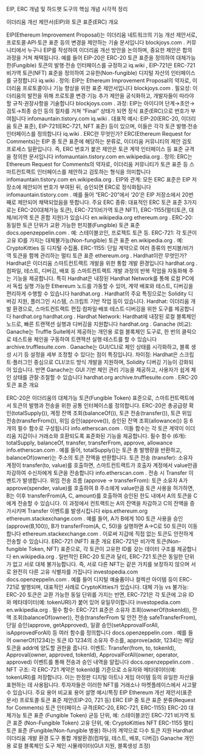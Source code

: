 EIP, ERC 개념 및 하드햇 도구의 핵심 개념 시각적 정리

이더리움 개선 제안서(EIP)와 토큰 표준(ERC) 개요


EIP(Ethereum Improvement Proposal)는 이더리움 네트워크의 기능 개선 제안서로, 프로토콜·API·토큰 표준 등의 변경을 제안하는 기술 문서입니다
blockjoys.com
. 커뮤니티에서 누구나 EIP를 작성하여 이더리움 개선 방안을 논의하며, 중요한 제안은 합의 과정을 거쳐 채택됩니다. 예를 들어 EIP-20은 ERC-20 토큰 표준을 정의하여 대체가능한(Fungible) 토큰의 발행·전송 인터페이스를 규정하고
iq.wiki
, EIP-721은 ERC-721 비가역 토큰(NFT) 표준을 정의하여 고유한(Non-fungible) 디지털 자산의 인터페이스를 규정합니다
iq.wiki
.
정의: EIP는 Ethereum Improvement Proposal의 약자로, 이더리움 프로토콜이나 기능 향상을 위한 표준 제안서입니다
blockjoys.com
.
필요성: 이더리움의 발전을 위해 프로토콜 변경·기능 추가 제안을 공식화하고, 개발자들이 따라야 할 규칙·권장사항을 기술합니다
blockjoys.com
.
과정: EIP는 아이디어 단계→초안→검토→최종 승인 등의 절차를 거쳐 “Final” 상태가 되면 정식 표준(ERC)으로 번호가 부여됩니다
infomauntain.tistory.com
iq.wiki
.
대표적 예시: EIP-20(ERC-20, 이더리움 토큰 표준), EIP-721(ERC-721, NFT 표준) 등이 있으며, 이들은 각각 토큰 발행·전송 인터페이스를 정의합니다
iq.wiki
.
ERC란 무엇인가?
ERC(Ethereum Request for Comments)는 EIP 중 토큰 표준에 해당하는 분류로, 이더리움 커뮤니티의 제안 검토 프로세스 일환입니다. 즉, ERC 번호가 붙은 제안은 토큰 계약 인터페이스 등 표준 규격을 정의한 문서입니다
infomauntain.tistory.com
en.wikipedia.org
.
정의: ERC는 Ethereum Request for Comments의 약자로, 이더리움 커뮤니티가 토큰 표준 등 스마트컨트랙트 인터페이스를 제안하고 검토하는 형식을 의미합니다
infomauntain.tistory.com
en.wikipedia.org
.
EIP와 관계: 모든 ERC 표준은 EIP 저장소에 제안되어 번호가 부여된 뒤, 승인되면 ERC로 정식화됩니다
infomauntain.tistory.com
. 예를 들어 “ERC-20”에서 ‘20’은 EIP 저장소에서 20번째로 제안되어 채택되었음을 뜻합니다.
주요 ERC 종류: 대표적인 ERC 토큰 표준 3가지로는 ERC-20(대체가능 토큰), ERC-721(비가역 토큰 NFT), ERC-1155(멀티토큰, 대체/비가역 토큰 혼합 지원)가 있습니다
en.wikipedia.org
ethereum.org
.
ERC-20: 동일한 토큰 단위가 교환 가능한 펀지블(Fungible) 토큰 표준
docs.openzeppelin.com
. 예: 스테이블코인, 프로젝트 토큰 등.
ERC-721: 각 토큰이 고유 ID를 가지는 대체불가능(Non-fungible) 토큰 표준
en.wikipedia.org
. 예: CryptoKitties 등 디지털 수집품.
ERC-1155: 단일 계약으로 여러 종류의 펀지블/비가역 토큰을 함께 관리하는 멀티 토큰 표준
ethereum.org
.
Hardhat이란 무엇인가?
Hardhat은 이더리움 스마트컨트랙트 개발을 위한 통합 개발 환경입니다
hardhat.org
. 컴파일, 테스트, 디버깅, 배포 등 스마트컨트랙트 개발 과정의 반복 작업을 자동화해 주는 기능을 제공합니다. 특히 Hardhat은 내장된 Hardhat Network를 통해 로컬 PC에서 독립 실행 가능한 Ethereum 노드를 가동할 수 있어, 계약 배포와 테스트, 디버깅을 편리하게 수행할 수 있습니다
hardhat.org
. Hardhat의 주요 특징으로는 Solidity 디버깅 지원, 플러그인 시스템, 스크립트 기반 작업 등이 있습니다.
Hardhat: 이더리움 개발 환경으로, 스마트컨트랙트 편집·컴파일·배포·테스트·디버깅을 위한 도구를 제공합니다
hardhat.org
hardhat.org
.
Hardhat Network: Hardhat에 내장된 로컬 블록체인 노드로, 빠른 트랜잭션 실행과 디버깅을 지원합니다
hardhat.org
.
Ganache (비교): Ganache는 Truffle Suite에서 제공하는 개인용 로컬 블록체인 도구로, 한 번의 클릭으로 테스트용 체인을 구동하여 트랜잭션 실행·테스트를 할 수 있습니다
archive.trufflesuite.com
. Ganache는 GUI/CLI로 체인 상태를 시각화하고, 블록 생성 시기 등 설정을 세부 조정할 수 있다는 점이 특징입니다.
차이점: Hardhat은 스크립트·플러그인 중심으로 CLI/코드 방식 개발을 지원하며, Solidity 디버깅 기능이 강화되어 있습니다. 반면 Ganache는 GUI 기반 체인 관리 기능을 제공하고, 사용자가 쉽게 체인 상태를 관찰·조절할 수 있습니다
hardhat.org
archive.trufflesuite.com
.
ERC-20 토큰 표준 개요


ERC-20은 이더리움의 대체가능 토큰(Fungible Token) 표준으로, 스마트컨트랙트에서 토큰의 발행과 전송을 위한 공통 인터페이스를 정의합니다. ERC-20은 총공급량 확인(totalSupply()), 계정 잔액 조회(balanceOf()), 토큰 전송(transfer()), 토큰 위임 전송(transferFrom()), 위임 승인(approve()), 승인된 잔액 조회(allowance()) 등 6개의 필수 함수로 구성됩니다
info.etherscan.com
. 이들 함수는 각 토큰 계약이 이더리움 지갑이나 거래소와 호환되도록 표준화된 기능을 제공합니다.
필수 함수 (6개): totalSupply, balanceOf, transfer, transferFrom, approve, allowance
info.etherscan.com
. 예를 들어, totalSupply()는 토큰 총 발행량을 반환하고, balanceOf(owner)는 주소의 토큰 잔액을 반환합니다.
토큰 전송 (transfer): 소유자 계정이 transfer(to, value)를 호출하면, 스마트컨트랙트가 호출자 계정에서 value만큼 차감하여 수신자에게 토큰을 전송합니다
info.etherscan.com
. 전송 시 Transfer 이벤트가 발생합니다.
위임 전송 흐름 (approve → transferFrom): 토큰 소유자 A가 approve(spender, value)를 호출하여 B 주소에게 value만큼 토큰 사용을 허가하면, B는 이후 transferFrom(A, C, amount)를 호출하여 승인된 한도 내에서 A의 토큰을 C에게 전송할 수 있습니다. 이 과정에서 컨트랙트는 A의 잔액을 차감하고 C의 잔액을 증가시키며 Transfer 이벤트를 발생시킵니다
eips.ethereum.org
ethereum.stackexchange.com
. 예를 들어, A가 B에게 100 토큰 사용을 승인(approve(B,100)), B가 transferFrom(A, C, 50)을 실행하면 A→C로 50 토큰이 이동합니다
ethereum.stackexchange.com
. 이로써 지갑에 직접 없는 토큰도 안전하게 전송할 수 있습니다.
ERC-721 (NFT) 표준 개요
ERC-721은 비가역 토큰(Non-fungible Token, NFT) 표준으로, 각 토큰이 고유한 ID를 갖는 데이터 구조를 제공합니다
en.wikipedia.org
. 일반적인 ERC-20 토큰과 달리, ERC-721 토큰은 동일한 단위가 없고 서로 대체 불가능합니다. 즉, 서로 다른 NFT는 같은 가치를 보장하지 않으며 서로 완전히 다른 고유 식별자를 가집니다
investopedia.com
docs.openzeppelin.com
. 예를 들어 디지털 예술품이나 컬렉션 아이템 등이 ERC-721로 발행되며, 대표적인 사례로 CryptoKitties가 있습니다.
대체 가능 vs 불가능: ERC-20 토큰은 교환 가능한 동일 단위를 가지는 반면, ERC-721은 각 토큰에 고유 ID와 메타데이터(예: tokenURI)가 붙어 있어 유일무이합니다
investopedia.com
en.wikipedia.org
.
필수 함수: ERC-721 표준은 소유자 조회(ownerOf(tokenId)), 잔액 조회(balanceOf(owner)), 전송(transferFrom 및 안전 전송 safeTransferFrom), 단일 승인(approve, getApproved), 일괄 승인(setApprovalForAll, isApprovedForAll) 등 여러 함수를 정의합니다
docs.openzeppelin.com
. 예를 들어 ownerOf(1234)는 토큰 ID 1234의 소유자 주소를, approve(addr, 1234)는 해당 토큰을 addr에 양도할 권한을 줍니다.
이벤트: Transfer(from, to, tokenId), Approval(owner, approved, tokenId), ApprovalForAll(owner, operator, approved) 이벤트를 통해 전송과 승인 내역을 알립니다
docs.openzeppelin.com
.
NFT 구조: 각 ERC-721 계약은 tokenId를 기준으로 소유자와 메타데이터(예: tokenURI)를 저장합니다. 이는 한정판 디지털 아트나 게임 아이템 등의 유일한 자산을 표현하는 데 사용됩니다. 투자자들은 이러한 NFT를 거래소나 마켓플레이스에서 사고팔 수 있습니다.
주요 용어 비교표
용어	설명	예시/특징
EIP	Ethereum 개선 제안서(표준 문서)	프로토콜·토큰 표준 제안(EIP-20, 721 등)
ERC	EIP 중 토큰 표준 분류(Request for Comments)	토큰 인터페이스 규격(ERC-20, ERC-721, ERC-1155)
ERC-20	대체가능 토큰 표준 (Fungible Token)	균등 단위, 예: 스테이블코인
ERC-721	비가역 토큰 표준 (Non-Fungible Token)	고유 단위, 예: CryptoKitties NFT
ERC-1155	멀티토큰 표준 (Fungible/Non-fungible 병용)	하나의 계약으로 다수 토큰 지원
Hardhat	이더리움 개발 환경 도구	통합 개발환경(컴파일, 테스트, 배포, 디버깅)
Ganache	개인용 로컬 블록체인 도구	체인 시뮬레이터(GUI 지원, 블록생성 조정)
